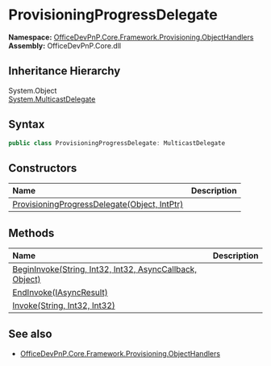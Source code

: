 # ProvisioningProgressDelegate
**Namespace:** [OfficeDevPnP.Core.Framework.Provisioning.ObjectHandlers](OfficeDevPnP.Core.Framework.Provisioning.ObjectHandlers.md)  
**Assembly:** OfficeDevPnP.Core.dll  
## Inheritance Hierarchy
System.Object  
    [System.MulticastDelegate](System.MulticastDelegate.md)
## Syntax
```C#
public class ProvisioningProgressDelegate: MulticastDelegate
```
## Constructors
|**Name**|**Description**|
|:-----|:-----|
| [ProvisioningProgressDelegate(Object, IntPtr)](OfficeDevPnP.Core.Framework.Provisioning.ObjectHandlers.ProvisioningProgressDelegate.ctor1.md) | 
## Methods
|**Name**|**Description**|
|:-----|:-----|
| [BeginInvoke(String, Int32, Int32, AsyncCallback, Object)](OfficeDevPnP.Core.Framework.Provisioning.ObjectHandlers.ProvisioningProgressDelegate.fb62684b.md) | 
| [EndInvoke(IAsyncResult)](OfficeDevPnP.Core.Framework.Provisioning.ObjectHandlers.ProvisioningProgressDelegate.c9867657.md) | 
| [Invoke(String, Int32, Int32)](OfficeDevPnP.Core.Framework.Provisioning.ObjectHandlers.ProvisioningProgressDelegate.44dd5e17.md) | 
## See also
- [OfficeDevPnP.Core.Framework.Provisioning.ObjectHandlers](OfficeDevPnP.Core.Framework.Provisioning.ObjectHandlers.md)
